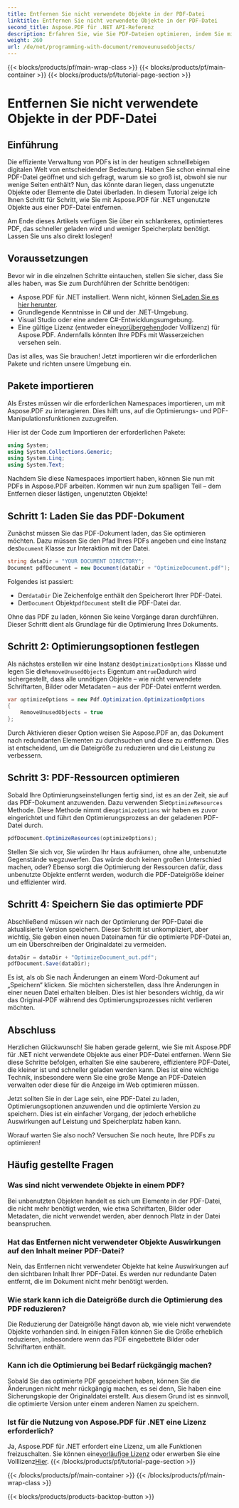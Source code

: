 ```yaml
---
title: Entfernen Sie nicht verwendete Objekte in der PDF-Datei
linktitle: Entfernen Sie nicht verwendete Objekte in der PDF-Datei
second_title: Aspose.PDF für .NET API-Referenz
description: Erfahren Sie, wie Sie PDF-Dateien optimieren, indem Sie mit Aspose.PDF für .NET nicht verwendete Objekte entfernen. Schritt-für-Schritt-Anleitung zum Reduzieren der Dateigröße und Verbessern der Leistung.
weight: 260
url: /de/net/programming-with-document/removeunusedobjects/
---
```


{{< blocks/products/pf/main-wrap-class >}}
{{< blocks/products/pf/main-container >}}
{{< blocks/products/pf/tutorial-page-section >}}

# Entfernen Sie nicht verwendete Objekte in der PDF-Datei

## Einführung

Die effiziente Verwaltung von PDFs ist in der heutigen schnelllebigen digitalen Welt von entscheidender Bedeutung. Haben Sie schon einmal eine PDF-Datei geöffnet und sich gefragt, warum sie so groß ist, obwohl sie nur wenige Seiten enthält? Nun, das könnte daran liegen, dass ungenutzte Objekte oder Elemente die Datei überladen. In diesem Tutorial zeige ich Ihnen Schritt für Schritt, wie Sie mit Aspose.PDF für .NET ungenutzte Objekte aus einer PDF-Datei entfernen. 

Am Ende dieses Artikels verfügen Sie über ein schlankeres, optimierteres PDF, das schneller geladen wird und weniger Speicherplatz benötigt. Lassen Sie uns also direkt loslegen!

## Voraussetzungen

Bevor wir in die einzelnen Schritte eintauchen, stellen Sie sicher, dass Sie alles haben, was Sie zum Durchführen der Schritte benötigen:

-  Aspose.PDF für .NET installiert. Wenn nicht, können Sie[Laden Sie es hier herunter](https://releases.aspose.com/pdf/net/).
- Grundlegende Kenntnisse in C# und der .NET-Umgebung.
- Visual Studio oder eine andere C#-Entwicklungsumgebung.
-  Eine gültige Lizenz (entweder eine[vorübergehend](https://purchase.aspose.com/temporary-license/)oder Volllizenz) für Aspose.PDF. Andernfalls könnten Ihre PDFs mit Wasserzeichen versehen sein.
  
Das ist alles, was Sie brauchen! Jetzt importieren wir die erforderlichen Pakete und richten unsere Umgebung ein.

## Pakete importieren

Als Erstes müssen wir die erforderlichen Namespaces importieren, um mit Aspose.PDF zu interagieren. Dies hilft uns, auf die Optimierungs- und PDF-Manipulationsfunktionen zuzugreifen.

Hier ist der Code zum Importieren der erforderlichen Pakete:

```csharp
using System;
using System.Collections.Generic;
using System.Linq;
using System.Text;
```

Nachdem Sie diese Namespaces importiert haben, können Sie nun mit PDFs in Aspose.PDF arbeiten. Kommen wir nun zum spaßigen Teil – dem Entfernen dieser lästigen, ungenutzten Objekte!

## Schritt 1: Laden Sie das PDF-Dokument

 Zunächst müssen Sie das PDF-Dokument laden, das Sie optimieren möchten. Dazu müssen Sie den Pfad Ihres PDFs angeben und eine Instanz des`Document` Klasse zur Interaktion mit der Datei.

```csharp
string dataDir = "YOUR DOCUMENT DIRECTORY";
Document pdfDocument = new Document(dataDir + "OptimizeDocument.pdf");
```

Folgendes ist passiert:
-  Der`dataDir` Die Zeichenfolge enthält den Speicherort Ihrer PDF-Datei.
-  Der`Document` Objekt`pdfDocument` stellt die PDF-Datei dar.

Ohne das PDF zu laden, können Sie keine Vorgänge daran durchführen. Dieser Schritt dient als Grundlage für die Optimierung Ihres Dokuments.

## Schritt 2: Optimierungsoptionen festlegen

 Als nächstes erstellen wir eine Instanz des`OptimizationOptions` Klasse und legen Sie die`RemoveUnusedObjects` Eigentum an`true`Dadurch wird sichergestellt, dass alle unnötigen Objekte – wie nicht verwendete Schriftarten, Bilder oder Metadaten – aus der PDF-Datei entfernt werden.

```csharp
var optimizeOptions = new Pdf.Optimization.OptimizationOptions
{
    RemoveUnusedObjects = true
};
```

Durch Aktivieren dieser Option weisen Sie Aspose.PDF an, das Dokument nach redundanten Elementen zu durchsuchen und diese zu entfernen. Dies ist entscheidend, um die Dateigröße zu reduzieren und die Leistung zu verbessern.

## Schritt 3: PDF-Ressourcen optimieren

 Sobald Ihre Optimierungseinstellungen fertig sind, ist es an der Zeit, sie auf das PDF-Dokument anzuwenden. Dazu verwenden Sie`OptimizeResources` Methode. Diese Methode nimmt die`optimizeOptions` wir haben es zuvor eingerichtet und führt den Optimierungsprozess an der geladenen PDF-Datei durch.

```csharp
pdfDocument.OptimizeResources(optimizeOptions);
```

Stellen Sie sich vor, Sie würden Ihr Haus aufräumen, ohne alte, unbenutzte Gegenstände wegzuwerfen. Das würde doch keinen großen Unterschied machen, oder? Ebenso sorgt die Optimierung der Ressourcen dafür, dass unbenutzte Objekte entfernt werden, wodurch die PDF-Dateigröße kleiner und effizienter wird.

## Schritt 4: Speichern Sie das optimierte PDF

Abschließend müssen wir nach der Optimierung der PDF-Datei die aktualisierte Version speichern. Dieser Schritt ist unkompliziert, aber wichtig. Sie geben einen neuen Dateinamen für die optimierte PDF-Datei an, um ein Überschreiben der Originaldatei zu vermeiden.

```csharp
dataDir = dataDir + "OptimizeDocument_out.pdf";
pdfDocument.Save(dataDir);
```

Es ist, als ob Sie nach Änderungen an einem Word-Dokument auf „Speichern“ klicken. Sie möchten sicherstellen, dass Ihre Änderungen in einer neuen Datei erhalten bleiben. Dies ist hier besonders wichtig, da wir das Original-PDF während des Optimierungsprozesses nicht verlieren möchten.

## Abschluss

Herzlichen Glückwunsch! Sie haben gerade gelernt, wie Sie mit Aspose.PDF für .NET nicht verwendete Objekte aus einer PDF-Datei entfernen. Wenn Sie diese Schritte befolgen, erhalten Sie eine sauberere, effizientere PDF-Datei, die kleiner ist und schneller geladen werden kann. Dies ist eine wichtige Technik, insbesondere wenn Sie eine große Menge an PDF-Dateien verwalten oder diese für die Anzeige im Web optimieren müssen.

Jetzt sollten Sie in der Lage sein, eine PDF-Datei zu laden, Optimierungsoptionen anzuwenden und die optimierte Version zu speichern. Dies ist ein einfacher Vorgang, der jedoch erhebliche Auswirkungen auf Leistung und Speicherplatz haben kann.

Worauf warten Sie also noch? Versuchen Sie noch heute, Ihre PDFs zu optimieren!

## Häufig gestellte Fragen

### Was sind nicht verwendete Objekte in einem PDF?
Bei unbenutzten Objekten handelt es sich um Elemente in der PDF-Datei, die nicht mehr benötigt werden, wie etwa Schriftarten, Bilder oder Metadaten, die nicht verwendet werden, aber dennoch Platz in der Datei beanspruchen.

### Hat das Entfernen nicht verwendeter Objekte Auswirkungen auf den Inhalt meiner PDF-Datei?
Nein, das Entfernen nicht verwendeter Objekte hat keine Auswirkungen auf den sichtbaren Inhalt Ihrer PDF-Datei. Es werden nur redundante Daten entfernt, die im Dokument nicht mehr benötigt werden.

### Wie stark kann ich die Dateigröße durch die Optimierung des PDF reduzieren?
Die Reduzierung der Dateigröße hängt davon ab, wie viele nicht verwendete Objekte vorhanden sind. In einigen Fällen können Sie die Größe erheblich reduzieren, insbesondere wenn das PDF eingebettete Bilder oder Schriftarten enthält.

### Kann ich die Optimierung bei Bedarf rückgängig machen?
Sobald Sie das optimierte PDF gespeichert haben, können Sie die Änderungen nicht mehr rückgängig machen, es sei denn, Sie haben eine Sicherungskopie der Originaldatei erstellt. Aus diesem Grund ist es sinnvoll, die optimierte Version unter einem anderen Namen zu speichern.

### Ist für die Nutzung von Aspose.PDF für .NET eine Lizenz erforderlich?
 Ja, Aspose.PDF für .NET erfordert eine Lizenz, um alle Funktionen freizuschalten. Sie können eine[vorläufige Lizenz](https://purchase.aspose.com/temporary-license/) oder erwerben Sie eine Volllizenz[Hier](https://purchase.aspose.com/buy).
{{< /blocks/products/pf/tutorial-page-section >}}

{{< /blocks/products/pf/main-container >}}
{{< /blocks/products/pf/main-wrap-class >}}

{{< blocks/products/products-backtop-button >}}
